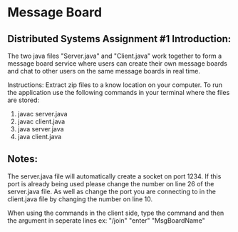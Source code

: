# Message Board

Distributed Systems Assignment #1
Introduction:
---
The two java files "Server.java" and "Client.java" work together to form a message board service where users can create their own message boards and chat to other users on the same message boards in real time.

Instructions:
Extract zip files to a know location on your computer. To run the application use the following commands in your terminal where the files are stored:
1. javac server.java
2. javac client.java
3. java server.java
4. java client.java


Notes:
---
The server.java file will automatically create a socket on port 1234. 
If this port is already being used please change the number on line 26 of the server.java file. 
As well as change the port you are connecting to in the client.java file by changing the number on line 10. 

When using the commands in the client side, type the command and then the argument in seperate lines
ex: "/join" "enter" "MsgBoardName"
